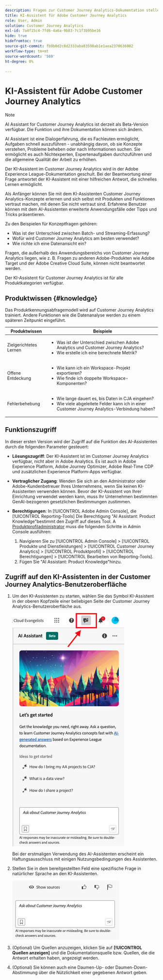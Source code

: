 ```yaml
---
description: Fragen zur Customer Journey Analytics-Dokumentation stellen
title: KI-Assistent für Adobe Customer Journey Analytics
role: User, Admin
solution: Customer Journey Analytics
exl-id: 7a4f15c4-7fd6-4a6a-9b83-7c1f3b95be16
hide: true
hidefromtoc: true
source-git-commit: fb9b0d2c8d2333aba83598ab1e1aea2370636002
workflow-type: tm+mt
source-wordcount: '569'
ht-degree: 0%

---
```



# KI-Assistent für Adobe Customer Journey Analytics

>[!NOTE]
>
>AI Assistant for Customer Journey Analytics ist derzeit als Beta-Version verfügbar. Die Funktion und ihre Dokumentation können sich ändern.

AI Assistant ist eine Dialogerfahrung, die es Fachleuten ermöglicht, Aufgaben schnell auszuführen - unabhängig davon, ob sie Konzepte verstehen, Probleme beheben oder nach Informationen suchen. Sie ermöglicht es auch Nichtexperten, Expertenaufgaben durchzuführen und die allgemeine Qualität der Arbeit zu erhöhen.

Der KI-Assistent im Customer Journey Analytics wird in der Adobe Experience League-Dokumentation geschult. Bei der Beantwortung einer Frage antwortet der KI-Assistent mit einer hilfreichen Antwort, die schnelles Lernen ermöglicht.

Als Anfänger können Sie mit dem KI-Assistenten Customer Journey Analytics-Konzepte erlernen und sich selbst mit Produkten und Funktionen vertraut machen, mit denen Sie nicht vertraut sind. Erfahrene Benutzer können mit dem AI-Assistenten erweiterte Anwendungsfälle oder Tipps und Tricks präsentieren.

Zu den Beispielen für Konzeptfragen gehören:

* Was ist der Unterschied zwischen Batch- und Streaming-Erfassung?
* Wofür wird Customer Journey Analytics am besten verwendet?
* Wie richte ich eine Datenansicht ein?

Fragen, die außerhalb des Anwendungsbereichs von Customer Journey Analytics liegen, wie z. B. Fragen zu anderen Adobe-Produkten wie Adobe Target und der Adobe Creative Cloud Suite, können nicht beantwortet werden.

Der KI-Assistent für Customer Journey Analytics ist für alle Produktkategorien verfügbar.

## Produktwissen {#knowledge}

Das Produktkennungsabfragemodell wird auf Customer Journey Analytics trainiert. Andere Funktionen wie die Datenanalyse werden zu einem späteren Zeitpunkt eingeführt.

| Produktwissen | Beispiele |
| --- | --- |
| Zielgerichtetes Lernen | <ul><li>Was ist der Unterschied zwischen Adobe Analytics und Customer Journey Analytics?</li><li>Wie erstelle ich eine berechnete Metrik?</li></ul> |
| Offene Entdeckung | <ul><li>Wie kann ich ein Workspace-Projekt exportieren?</li><li>Wie finde ich doppelte Workspace-Komponenten?</li></ul> |
| Fehlerbehebung | <ul><li>Wie lange dauert es, bis Daten in CJA eingehen?</li><li>Wie viele abgeleitete Felder kann ich in einer Customer Journey Analytics-Verbindung haben?</li></ul> |

## Funktionszugriff

In dieser ersten Version wird der Zugriff auf die Funktion des AI-Assistenten durch die folgenden Parameter gesteuert:

* **Lösungszugriff**: Der KI-Assistent ist im Customer Journey Analytics verfügbar, nicht aber in Adobe Analytics. Es ist auch in Adobe Experience Platform, Adobe Journey Optimizer, Adobe Real-Time CDP und zusätzlichen Experience Platform-Apps verfügbar.

* **Vertraglicher Zugang**: Wenden Sie sich an den Administrator oder Adobe-Kundenbetreuer Ihres Unternehmens, wenn Sie keinen KI-Assistenten verwenden können. Bevor der KI-Assistent von Ihrer Einrichtung verwendet werden kann, muss Ihr Unternehmen bestimmten GenAI-bezogenen gesetzlichen Bestimmungen zustimmen.

* **Berechtigungen**: In [!UICONTROL Adobe Admin Console], die [!UICONTROL Reporting-Tools] Die Berechtigung &quot;AI Assistant: Product Knowledge&quot;bestimmt den Zugriff auf dieses Tool.
A [Produktprofiladministrator](https://helpx.adobe.com/de/enterprise/using/manage-product-profiles.html) muss die folgenden Schritte in Admin Console ausführen:
   1. Navigieren Sie zu [!UICONTROL Admin Console] > [!UICONTROL Produkte und Dienstleistungen] > [!UICONTROL Customer Journey Analytics] > [!UICONTROL Produktprofil] > [!UICONTROL Berechtigungen] > [!UICONTROL Bearbeiten von Reporting-Tools].
   1. Fügen Sie &quot;AI Assistant: Product Knowledge&quot;hinzu.

## Zugriff auf den KI-Assistenten in der Customer Journey Analytics-Benutzeroberfläche

1. Um den KI-Assistenten zu starten, wählen Sie das Symbol KI-Assistent in der oberen Kopfzeile einer beliebigen Seite der Customer Journey Analytics-Benutzeroberfläche aus.

   ![Symbol &quot;KI-Assistent&quot;](assets/ai-asst1.png)

   Bei der erstmaligen Verwendung des AI-Assistenten erscheint ein Haftungsausschluss mit einigen Nutzungsbedingungen des Assistenten.

1. Stellen Sie in dem bereitgestellten Feld eine spezifische Frage in natürlicher Sprache an den KI-Assistenten.

   ![Fragefeld](assets/ai-asst2.png)

1. (Optional) Um Quellen anzuzeigen, klicken Sie auf **[!UICONTROL Quellen anzeigen]** und die Dokumentationsquelle bzw. Quellen, die die Antwort erhalten haben, angezeigt werden.

1. (Optional) Sie können auch eine Daumen-Up- oder Daumen-Down-Abstimmung über die Nützlichkeit einer gegebenen Antwort geben.
